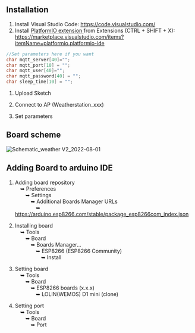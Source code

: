 
## Installation

1) Install Visual Studio Code: https://code.visualstudio.com/
2) Install <a href="https://marketplace.visualstudio.com/items?itemName=platformio.platformio-ide">PlatformIO extension </a>from Extensions (CTRL + SHIFT + X): https://marketplace.visualstudio.com/items?itemName=platformio.platformio-ide

```C++
//Set parameters here if you want
char mqtt_server[40]="";
char mqtt_port[10] = "";
char mqtt_user[40]="";
char mqtt_password[40] = "";
char sleep_time[10] = "";
```

1) Upload Sketch

2) Connect to AP (Weatherstation_xxx)

3) Set parameters


## Board scheme

![Schematic_weather V2_2022-08-01](https://user-images.githubusercontent.com/92652074/182050715-7694a899-4b08-4b32-82c2-49ca656223d8.png)


## Adding Board to arduino IDE

1) Adding board repository <br/>
&emsp;➥ Preferences <br/>
&emsp;&emsp;➥	Settings <br/> 
&emsp;&emsp;&emsp;➥	Additional Boards Manager URLs <br/>
&emsp;&emsp;&emsp;&emsp;➥	https://arduino.esp8266.com/stable/package_esp8266com_index.json <br/>


2) Installing board <br/>
&emsp;➥ Tools <br/>
&emsp;&emsp;➥ Board <br/>
&emsp;&emsp;&emsp;➥ Boards Manager...<br/>
&emsp;&emsp;&emsp;&emsp;➥ ESP8266 (ESP8266 Community) <br/>
&emsp;&emsp;&emsp;&emsp;&emsp;➥ Install<br/>

3) Setting board <br/>
&emsp;➥ Tools<br/>
&emsp;&emsp;➥ Board <br/>
&emsp;&emsp;&emsp;➥ ESP8266 boards (x.x.x)  <br/>
&emsp;&emsp;&emsp;&emsp;➥ LOLIN(WEMOS) D1 mini (clone) <br/>

4) Setting port <br/>
&emsp;➥ Tools<br/>
&emsp;&emsp;➥  Board<br/>
&emsp;&emsp;&emsp;➥  Port


